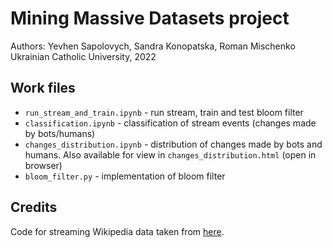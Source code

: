 # Mining Massive Datasets project
Authors: Yevhen Sapolovych, Sandra Konopatska, Roman Mischenko
Ukrainian Catholic University, 2022

## Work files

- `run_stream_and_train.ipynb` - run stream, train and test bloom filter
- `classification.ipynb` - classification of stream events (changes made by bots/humans)
- `changes_distribution.ipynb` - distribution of changes made by bots and humans. Also available for view in `changes_distribution.html` (open in browser)
- `bloom_filter.py` - implementation of bloom filter

## Credits

Code for streaming Wikipedia data taken from [here](https://public.paws.wmcloud.org/User:Diego_(WMF)/WikiMediaPublicTools.ipynb).

